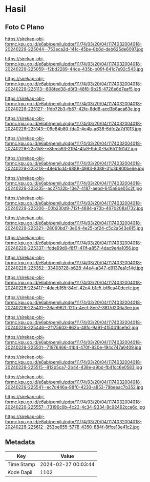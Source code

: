 # Hasil

## Foto C Plano

https://sirekap-obj-formc.kpu.go.id/e6ab/pemilu/pdpr/11/74/03/20/04/1174032004018-20240226-225044--753eca2d-141c-45be-8b6d-deb625de6097.jpg

https://sirekap-obj-formc.kpu.go.id/e6ab/pemilu/pdpr/11/74/03/20/04/1174032004018-20240226-225059--f2bd2289-44ce-435b-b09f-641c7e92c543.jpg

https://sirekap-obj-formc.kpu.go.id/e6ab/pemilu/pdpr/11/74/03/20/04/1174032004018-20240226-225113--808fed38-d3f3-48f8-9b25-4726e6d7eaf5.jpg

https://sirekap-obj-formc.kpu.go.id/e6ab/pemilu/pdpr/11/74/03/20/04/1174032004018-20240226-225127--1fdb72b3-fb67-42fe-8dd8-acd3b8aca63e.jpg

https://sirekap-obj-formc.kpu.go.id/e6ab/pemilu/pdpr/11/74/03/20/04/1174032004018-20240226-225143--06e84b80-fda0-4e4b-a638-6dfc2a7d1013.jpg

https://sirekap-obj-formc.kpu.go.id/e6ab/pemilu/pdpr/11/74/03/20/04/1174032004018-20240226-225158--e8fec593-2194-4fa9-9dc0-9af6511f61d2.jpg

https://sirekap-obj-formc.kpu.go.id/e6ab/pemilu/pdpr/11/74/03/20/04/1174032004018-20240226-225218--48eb1cd4-6888-4983-8389-31c3b800be6e.jpg

https://sirekap-obj-formc.kpu.go.id/e6ab/pemilu/pdpr/11/74/03/20/04/1174032004018-20240226-225235--ac27432b-13e7-4187-aebd-645a8be05c2f.jpg

https://sirekap-obj-formc.kpu.go.id/e6ab/pemilu/pdpr/11/74/03/20/04/1174032004018-20240226-225306--00b230d9-712f-4884-a73b-467b208a1732.jpg

https://sirekap-obj-formc.kpu.go.id/e6ab/pemilu/pdpr/11/74/03/20/04/1174032004018-20240226-225321--28060bd7-3e04-4e25-bf24-c5c2a543e615.jpg

https://sirekap-obj-formc.kpu.go.id/e6ab/pemilu/pdpr/11/74/03/20/04/1174032004018-20240226-225337--fdde99d0-f8f7-411f-a857-4dac9e4a1056.jpg

https://sirekap-obj-formc.kpu.go.id/e6ab/pemilu/pdpr/11/74/03/20/04/1174032004018-20240226-225352--33408728-b628-44e4-a347-d9137ea1c14d.jpg

https://sirekap-obj-formc.kpu.go.id/e6ab/pemilu/pdpr/11/74/03/20/04/1174032004018-20240226-225417--4daeb165-84cf-42c4-b1c5-bf6ea40decfc.jpg

https://sirekap-obj-formc.kpu.go.id/e6ab/pemilu/pdpr/11/74/03/20/04/1174032004018-20240226-225431--26ae962f-121b-4eef-8ee7-3817d206a3ee.jpg

https://sirekap-obj-formc.kpu.go.id/e6ab/pemilu/pdpr/11/74/03/20/04/1174032004018-20240226-225446--2f175603-862b-48fc-9a91-4f5041fcefe2.jpg

https://sirekap-obj-formc.kpu.go.id/e6ab/pemilu/pdpr/11/74/03/20/04/1174032004018-20240226-225501--71976466-41b4-470f-830e-194c747a0409.jpg

https://sirekap-obj-formc.kpu.go.id/e6ab/pemilu/pdpr/11/74/03/20/04/1174032004018-20240226-225515--812b5ca7-2b44-438e-a9bd-fb41cc6e0583.jpg

https://sirekap-obj-formc.kpu.go.id/e6ab/pemilu/pdpr/11/74/03/20/04/1174032004018-20240226-225541--ec7d446a-98f0-4230-a853-79beeac7b352.jpg

https://sirekap-obj-formc.kpu.go.id/e6ab/pemilu/pdpr/11/74/03/20/04/1174032004018-20240226-225557--73196c0b-4c23-4c34-9334-8c92492cce6c.jpg

https://sirekap-obj-formc.kpu.go.id/e6ab/pemilu/pdpr/11/74/03/20/04/1174032004018-20240226-225612--253be655-5778-4350-884f-8ffce13e41c2.jpg


## Metadata

| Key        | Value               |
| ---------- | ------------------- |
| Time Stamp | 2024-02-27 00:03:44 |
| Kode Dapil | 1102                |



